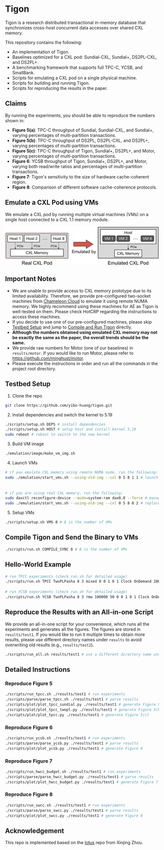 # Tigon
Tigon is a research distributed transactional in-memory database that synchronizes cross-host concurrent data accesses over shared CXL memory.

This repository contains the following:
* An implementation of Tigon.
* Baselines optimized for a CXL pod: Sundial-CXL, Sundial+, DS2PL-CXL, and DS2PL+.
* A benchmarking framework that supports full TPC-C, YCSB, and SmallBank.
* Scripts for emulating a CXL pod on a single physical machine.
* Scripts for building and running Tigon.
* Scripts for reproducing the results in the paper.

## Claims
By running the experiments, you should be able to reproduce the numbers shown in:
* **Figure 5(a)**: TPC-C throughput of Sundial, Sundial-CXL, and Sundial+, varying percentages of multi-partition transactions.
* **Figure 5(b)**: TPC-C throughput of DS2PL, DS2PL-CXL, and DS2PL+, varying percentages of multi-partition transactions.
* **Figure 5(c)**: TPC-C throughput of Tigon, Sundial+, DS2PL+, and Motor, varying percentages of multi-partition transactions.
* **Figure 6**: YCSB throughput of Tigon, Sundial+, DS2PL+, and Motor, varying both read/write ratios and percentages of multi-partition transactions.
* **Figure 7**: Tigon's sensitivity to the size of hardware cache-coherent region.
* **Figure 8**: Comparison of different software cache-coherence protocols.

## Emulate a CXL Pod using VMs
We emulate a CXL pod by running multiple virtual machines (VMs) on a single host connected to a CXL 1.1 memory module.

![](emulation.png)

## Important Notes
* We are unable to provide access to CXL memory prototype due to its limited availability. Therefore, we provide pre-configured two-socket machines from [Chameleon Cloud](https://www.chameleoncloud.org/) to emulate it using remote NUMA memory. We highly recommend using these machines for AE as Tigon is well-tested on them. Please check HotCRP regarding the instructions to access these machines.
* If you decide to use one of our pre-configured machines, please skip [Testbed Setup](#Testbed-Setup) and jump to [Compile and Run Tigon](#Compile-and-Run-Tigon) directly.
* **Although the numbers obtained using emulated CXL memory may not be exactly the same as the paper, the overall trends should be the same.**
* We provide raw numbers for Motor (one of our baselines) in ``results/motor``. If you would like to run Motor, please refer to https://github.com/minghust/motor.
* Please execute the instructions in order and run all the commands in the project root directory.

## Testbed Setup

1. Clone the repo
```bash
git clone https://github.com/yibo-huang/tigon.git
```

2. Install dependencies and switch the kernel to 5.19
```bash
./scripts/setup.sh DEPS # install dependencies
./scripts/setup.sh HOST # setup host and install kernel 5.19
sudo reboot # reboot to switch to the new kernel
```

3. Build VM image
```bash
./emulation/image/make_vm_img.sh
```

4. Launch VMs
```bash
# if you emulate CXL memory using remote NUMA node, run the following:
sudo ./emulation/start_vms.sh --using-old-img --cxl 0 5 8 1 1 # launch 8 VMs each with 5 cores


# if you are using real CXL memory, run the following:
sudo daxctl reconfigure-device --mode=system-ram dax0.0 --force # manage CXL memory as a CPU-less NUMA node
sudo ./emulation/start_vms.sh --using-old-img --cxl 0 5 8 0 2 # replace the last argument with the NUMA node number of CXL memory (e.g., 2)
```

5. Setup VMs
```bash
./scripts/setup.sh VMS 8 # 8 is the number of VMs
```

## Compile Tigon and Send the Binary to VMs
```bash
./scripts/run.sh COMPILE_SYNC 8 # 8 is the number of VMs
```

## Hello-World Example
```bash
# run TPCC experiments (check run.sh for detailed usage)
./scripts/run.sh TPCC TwoPLPasha 8 3 mixed 0 0 1 0 1 Clock OnDemand 200000000 1 WriteThrough None 30 0 BLACKHOLE 20000 0 0

# run YCSB experiments (check run.sh for detailed usage)
./scripts/run.sh YCSB TwoPLPasha 8 3 rmw 100000 50 0 0 1 0 1 Clock OnDemand 200000000 1 WriteThrough NonPart 30 0 BLACKHOLE 20000 0 0
```

## Reproduce the Results with an All-in-one Script

We provide an all-in-one script for your convenience, which runs all the experiments and generates all the figures. The figures are stored in ``results/test1``. If you would like to run it multiple times to obtain more results, please use different directory names under ``results`` to avoid overwriting old results (e.g., ``results/test2``).
```bash
./scripts/run_all.sh results/test1 # use a different directory name under results each time to avoid overwriting old results
```

## Detailed Instructions
### Reproduce Figure 5

```bash
./scripts/run_tpcc.sh ./results/test1 # run experiments
./scripts/parse/parse_tpcc.sh ./results/test1 # parse results
./scripts/plot/plot_tpcc_sundial.py ./results/test1 # generate Figure 5(a)
./scripts/plot/plot_tpcc_twopl.py ./results/test1 # generate Figure 5(b)
./scripts/plot/plot_tpcc.py ./results/test1 # generate Figure 5(c)
```

### Reproduce Figure 6

```bash
./scripts/run_ycsb.sh ./results/test1 # run experiments
./scripts/parse/parse_ycsb.py ./results/test1 # parse results
./scripts/plot/plot_ycsb.py ./results/test1 # generate Figure 6
```

### Reproduce Figure 7

```bash
./scripts/run_hwcc_budget.sh ./results/test1 # run experiments
./scripts/parse/parse_hwcc_budget.py ./results/test1 # parse results
./scripts/plot/plot_hwcc_budget.py ./results/test1 # generate Figure 7
```

### Reproduce Figure 8

```bash
./scripts/run_swcc.sh ./results/test1 # run experiments
./scripts/parse/parse_swcc.py ./results/test1 # parse results
./scripts/plot/plot_swcc.py ./results/test1 # generate Figure 8
```

## Acknowledgement
This repo is implemented based on the [lotus](https://github.com/DBOS-project/lotus) repo from Xinjing Zhou.
